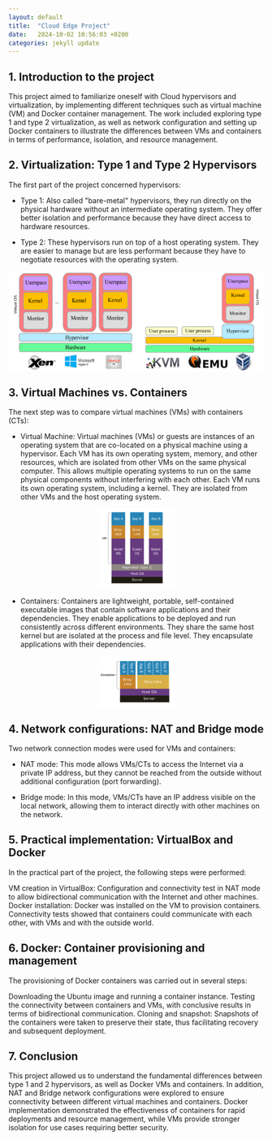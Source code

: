 ```yaml
---
layout: default
title:  "Cloud Edge Project"
date:   2024-10-02 10:56:03 +0200
categories: jekyll update
---
```

## 1. Introduction to the project
This project aimed to familiarize oneself with Cloud hypervisors and virtualization, by implementing different techniques such as virtual machine (VM) and Docker container management. The work included exploring type 1 and type 2 virtualization, as well as network configuration and setting up Docker containers to illustrate the differences between VMs and containers in terms of performance, isolation, and resource management.

## 2. Virtualization: Type 1 and Type 2 Hypervisors
The first part of the project concerned hypervisors:

- Type 1: Also called "bare-metal" hypervisors, they run directly on the physical hardware without an intermediate operating system. They offer better isolation and performance because they have direct access to hardware resources.

- Type 2: These hypervisors run on top of a host operating system. They are easier to manage but are less performant because they have to negotiate resources with the operating system.

<div style="display: flex; justify-content: center;">
    <img src="/img/BE_Cloud_Computing/Hyperviseur1.png" alt="Schéma du Projet Robot" style="width: 50%;"/>
    <img src="/img/BE_Cloud_Computing/Hyperviseur2.png" alt="Schéma du Projet Robot" style="width: 50%;"/>
</div>

## 3. Virtual Machines vs. Containers
The next step was to compare virtual machines (VMs) with containers (CTs):

- Virtual Machine: Virtual machines (VMs) or guests are instances of an operating system that are co-located on a physical machine using a hypervisor. Each VM has its own operating system, memory, and other resources, which are isolated from other VMs on the same physical computer. This allows multiple operating systems to run on the same physical components without interfering with each other.
Each VM runs its own operating system, including a kernel. They are isolated from other VMs and the host operating system.


<div style="display: flex; justify-content: center;">
    <img src="/img/BE_Cloud_Computing/VM.png" alt="Schéma du Projet Robot" style="width: 30%;"/>
</div>

- Containers: Containers are lightweight, portable, self-contained executable images that contain software applications and their dependencies. They enable applications to be deployed and run consistently across different environments.
They share the same host kernel but are isolated at the process and file level. They encapsulate applications with their dependencies.

<div style="display: flex; justify-content: center;">
    <img src="/img/BE_Cloud_Computing/Cont.png" alt="Schéma du Projet Robot" style="width: 30%;"/>
</div>

## 4. Network configurations: NAT and Bridge mode
Two network connection modes were used for VMs and containers:

- NAT mode: This mode allows VMs/CTs to access the Internet via a private IP address, but they cannot be reached from the outside without additional configuration (port forwarding).

- Bridge mode: In this mode, VMs/CTs have an IP address visible on the local network, allowing them to interact directly with other machines on the network.

## 5. Practical implementation: VirtualBox and Docker
In the practical part of the project, the following steps were performed:

VM creation in VirtualBox: Configuration and connectivity test in NAT mode to allow bidirectional communication with the Internet and other machines.
Docker installation: Docker was installed on the VM to provision containers. Connectivity tests showed that containers could communicate with each other, with VMs and with the outside world.
## 6. Docker: Container provisioning and management
The provisioning of Docker containers was carried out in several steps:

Downloading the Ubuntu image and running a container instance.
Testing the connectivity between containers and VMs, with conclusive results in terms of bidirectional communication.
Cloning and snapshot: Snapshots of the containers were taken to preserve their state, thus facilitating recovery and subsequent deployment.
## 7. Conclusion
This project allowed us to understand the fundamental differences between type 1 and 2 hypervisors, as well as Docker VMs and containers. In addition, NAT and Bridge network configurations were explored to ensure connectivity between different virtual machines and containers. Docker implementation demonstrated the effectiveness of containers for rapid deployments and resource management, while VMs provide stronger isolation for use cases requiring better security.